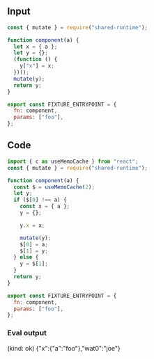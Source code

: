 
## Input

```javascript
const { mutate } = require("shared-runtime");

function component(a) {
  let x = { a };
  let y = {};
  (function () {
    y["x"] = x;
  })();
  mutate(y);
  return y;
}

export const FIXTURE_ENTRYPOINT = {
  fn: component,
  params: ["foo"],
};

```

## Code

```javascript
import { c as useMemoCache } from "react";
const { mutate } = require("shared-runtime");

function component(a) {
  const $ = useMemoCache(2);
  let y;
  if ($[0] !== a) {
    const x = { a };
    y = {};

    y.x = x;

    mutate(y);
    $[0] = a;
    $[1] = y;
  } else {
    y = $[1];
  }
  return y;
}

export const FIXTURE_ENTRYPOINT = {
  fn: component,
  params: ["foo"],
};

```
      
### Eval output
(kind: ok) {"x":{"a":"foo"},"wat0":"joe"}